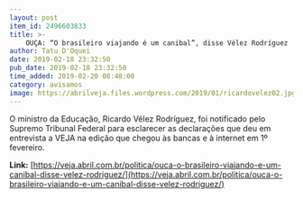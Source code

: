 ```yaml
---
layout: post
item_id: 2496603833
title: >-
    OUÇA: “O brasileiro viajando é um canibal”, disse Vélez Rodríguez
author: Tatu D'Oquei
date: 2019-02-18 23:32:50
pub_date: 2019-02-18 23:32:50
time_added: 2019-02-20 08:48:00
category: avisamos
image: https://abrilveja.files.wordpress.com/2019/01/ricardovelez02.jpg.jpg?quality=70&strip=info&w=680&h=453&crop=1
---
```


O ministro da Educação, Ricardo Vélez Rodríguez, foi notificado pelo Supremo Tribunal Federal para esclarecer as declarações que deu em entrevista a VEJA na edição que chegou às bancas e à internet em 1º fevereiro.

**Link:** [https://veja.abril.com.br/politica/ouca-o-brasileiro-viajando-e-um-canibal-disse-velez-rodriguez/](https://veja.abril.com.br/politica/ouca-o-brasileiro-viajando-e-um-canibal-disse-velez-rodriguez/)

